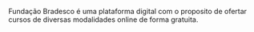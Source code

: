 Fundação Bradesco é uma plataforma digital com o proposito de ofertar cursos de diversas modalidades online de forma gratuita.
